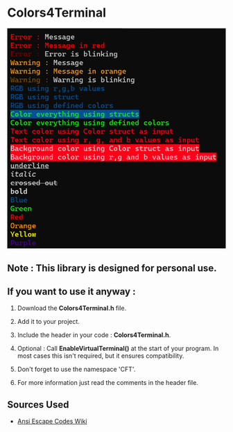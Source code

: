 # Colors4Terminal

![Example](assets/Terminal.png)


## Note : This library is designed for personal use.

## If you want to use it anyway :

1. Download the **Colors4Terminal.h** file.	

2. Add it to your project.

3. Include the header in your code : **Colors4Terminal.h**.

4. Optional : Call **EnableVirtualTerminal()** at the start of your program.
	In most cases this isn't required, but it ensures compatibility.

5. Don't forget to use the namespace 'CFT'.

6. For more information just read the comments in the header file.

## Sources Used

- [Ansi Escape Codes Wiki](https://en.wikipedia.org/wiki/ANSI_escape_code)	
